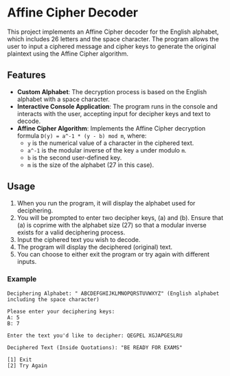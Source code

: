 # Affine Cipher Decoder

This project implements an Affine Cipher decoder for the English alphabet, which includes 26 letters and the space character. The program allows the user to input a ciphered message and cipher keys to generate the original plaintext using the Affine Cipher algorithm.

## Features

- **Custom Alphabet**: The decryption process is based on the English alphabet with a space character.
- **Interactive Console Application**: The program runs in the console and interacts with the user, accepting input for decipher keys and text to decode.
- **Affine Cipher Algorithm**: Implements the Affine Cipher decryption formula `D(y) = a^-1 * (y - b) mod m`, where:
  - `y` is the numerical value of a character in the ciphered text.
  - `a^-1` is the modular inverse of the key `a` under modulo `m`.
  - `b` is the second user-defined key.
  - `m` is the size of the alphabet (27 in this case).

## Usage

1. When you run the program, it will display the alphabet used for deciphering.
2. You will be prompted to enter two decipher keys, \(a\) and \(b\). Ensure that \(a\) is coprime with the alphabet size (27) so that a modular inverse exists for a valid deciphering process.
3. Input the ciphered text you wish to decode.
4. The program will display the deciphered (original) text.
5. You can choose to either exit the program or try again with different inputs.

### Example

```plaintext
Deciphering Alphabet: " ABCDEFGHIJKLMNOPQRSTUVWXYZ" (English alphabet including the space character)

Please enter your deciphering keys:
A: 5
B: 7

Enter the text you'd like to decipher: QEGPEL XGJAPGESLRU

Deciphered Text (Inside Quotations): "BE READY FOR EXAMS"

[1] Exit
[2] Try Again
```
